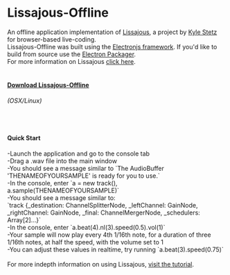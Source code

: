 # Lissajous-Offline
An offline application implementation of <a href="https://github.com/kylestetz/lissajous">Lissajous</a>, a project by <a href="https://github.com/kylestetz/">Kyle Stetz</a> for browser-based live-coding.
<br> Lissajous-Offline was built using the <a href="https://github.com/atom/electron">Electronjs framework</a>. If you'd like to build from source use the <a href="https://github.com/maxogden/electron-packager">Electron Packager</a>.
<br>For more information on Lissajous <a href="https://github.com/kylestetz/lissajous/blob/master/README.md">click here</a>.
<h4><br> <a href="https://drive.google.com/file/d/0B2-2tiw_8BS_TEgxTWFmcXl5SE0/view?usp=sharing">Download Lissajous-Offline </a></h4><h6>(OSX/Linux)</h6>
<br>
<h4>Quick Start</h4>
-Launch the application and go to the console tab<br>
-Drag a .wav file into the main window<br>
-You should see a message similar to `The AudioBuffer 'THENAMEOFYOURSAMPLE' is ready for you to use.`<br>
-In the console, enter `a = new track(), a.sample(THENAMEOFYOURSAMPLE)` <br>
-You should see a message similar to:<br> 
`track {_destination: ChannelSplitterNode, _leftChannel: GainNode, _rightChannel: GainNode, _final: ChannelMergerNode, _schedulers: Array[2]...}`<br>
-In the console, enter `a.beat(4).nl(3).speed(0.5).vol(1)`<br>
-Your sample will now play every 4th 1/16th note, for a duration of three 1/16th notes, at half the speed, with the volume set to 1<br>
-You can adjust these values in realtime, try running `a.beat(3).speed(0.75)`
<br><br>
For more indepth information on using Lissajous, <a href="https://github.com/paullucas/lissajous-offline/blob/master/Tutorial.md">visit the tutorial</a>.
